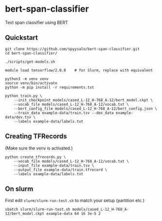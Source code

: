# bert-span-classifier

Text span classifier using BERT

## Quickstart

```
git clone https://github.com/spyysalo/bert-span-classifier.git
cd bert-span-classifier/

./scripts/get-models.sh

module load tensorflow/2.0.0    # for Slurm, replace with equivalent

python3 -m venv venv
source venv/bin/activate
python -m pip install -r requirements.txt

python train.py \
    --init_checkpoint models/cased_L-12_H-768_A-12/bert_model.ckpt \
    --vocab_file models/cased_L-12_H-768_A-12/vocab.txt \
    --bert_config_file models/cased_L-12_H-768_A-12/bert_config.json \
    --train_data example-data/train.tsv --dev_data example-data/dev.tsv \
    --labels example-data/labels.txt
```

## Creating TFRecords

(Make sure the venv is activated.)

```
python create_tfrecords.py \
    --vocab_file models/cased_L-12_H-768_A-12/vocab.txt \
    --input_file example-data/train.tsv \
    --output_file example-data/train.tfrecord \
    --labels example-data/labels.txt
```

## On slurm

First edit `slurm/slurm-run-test.sh` to match your setup (partition etc.)

```
sbatch slurm/slurm-run-test.sh models/cased_L-12_H-768_A-12/bert_model.ckpt example-data 64 16 3e-5 2
```
